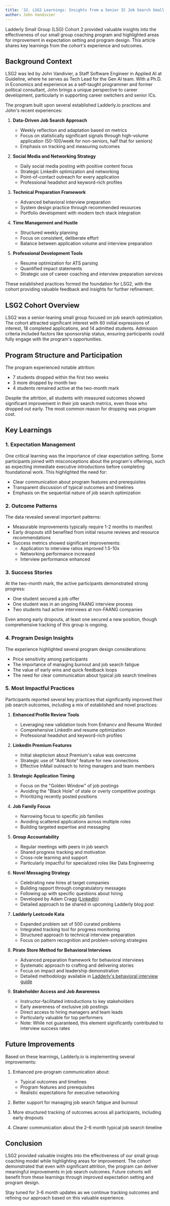 ```yaml
---
title: '32. LSG2 Learnings: Insights from a Senior IC Job Search Small Group'
author: John Vandivier
---
```


Ladderly Small Group (LSG) Cohort 2 provided valuable insights into the effectiveness of our small group coaching program and highlighted areas for improvement in expectation setting and program design. This article shares key learnings from the cohort's experience and outcomes.

## Background Context

LSG2 was led by John Vandivier, a Staff Software Engineer in Applied AI at Guideline, where he serves as Tech Lead for the Gen AI team. With a Ph.D. in Economics and experience as a self-taught programmer and former political consultant, John brings a unique perspective to career development, particularly in supporting career switchers and senior ICs.

The program built upon several established Ladderly.io practices and John's recent experiences:

1. **Data-Driven Job Search Approach**

   - Weekly reflection and adaptation based on metrics
   - Focus on statistically significant signals through high-volume application (50-100/week for non-seniors, half that for seniors)
   - Emphasis on tracking and measuring outcomes

2. **Social Media and Networking Strategy**

   - Daily social media posting with positive content focus
   - Strategic LinkedIn optimization and networking
   - Point-of-contact outreach for every application
   - Professional headshot and keyword-rich profiles

3. **Technical Preparation Framework**

   - Advanced behavioral interview preparation
   - System design practice through recommended resources
   - Portfolio development with modern tech stack integration

4. **Time Management and Hustle**

   - Structured weekly planning
   - Focus on consistent, deliberate effort
   - Balance between application volume and interview preparation

5. **Professional Development Tools**
   - Resume optimization for ATS parsing
   - Quantified impact statements
   - Strategic use of career coaching and interview preparation services

These established practices formed the foundation for LSG2, with the cohort providing valuable feedback and insights for further refinement.

## LSG2 Cohort Overview

LSG2 was a senior-leaning small group focused on job search optimization. The cohort attracted significant interest with 60 initial expressions of interest, 18 completed applications, and 14 admitted students. Admission criteria included factors like sponsorship status, ensuring participants could fully engage with the program's opportunities.

## Program Structure and Participation

The program experienced notable attrition:

- 7 students dropped within the first two weeks
- 3 more dropped by month two
- 4 students remained active at the two-month mark

Despite the attrition, all students with measured outcomes showed significant improvement in their job search metrics, even those who dropped out early. The most common reason for dropping was program cost.

## Key Learnings

### 1. Expectation Management

One critical learning was the importance of clear expectation setting. Some participants joined with misconceptions about the program's offerings, such as expecting immediate executive introductions before completing foundational work. This highlighted the need for:

- Clear communication about program features and prerequisites
- Transparent discussion of typical outcomes and timelines
- Emphasis on the sequential nature of job search optimization

### 2. Outcome Patterns

The data revealed several important patterns:

- Measurable improvements typically require 1-2 months to manifest
- Early dropouts still benefited from initial resume reviews and resource recommendations
- Success metrics showed significant improvements:
  - Application to interview ratios improved 1.5-10x
  - Networking performance increased
  - Interview performance enhanced

### 3. Success Stories

At the two-month mark, the active participants demonstrated strong progress:

- One student secured a job offer
- One student was in an ongoing FAANG interview process
- Two students had active interviews at non-FAANG companies

Even among early dropouts, at least one secured a new position, though comprehensive tracking of this group is ongoing.

### 4. Program Design Insights

The experience highlighted several program design considerations:

- Price sensitivity among participants
- The importance of managing burnout and job search fatigue
- The value of early wins and quick feedback loops
- The need for clear communication about typical job search timelines

### 5. Most Impactful Practices

Participants reported several key practices that significantly improved their job search outcomes, including a mix of established and novel practices:

1. **Enhanced Profile Review Tools**

   - Leveraging new validation tools from Enhancv and Resume Worded
   - Comprehensive LinkedIn and resume optimization
   - Professional headshot and keyword-rich profiles

2. **LinkedIn Premium Features**

   - Initial skepticism about Premium's value was overcome
   - Strategic use of "Add Note" feature for new connections
   - Effective InMail outreach to hiring managers and team members

3. **Strategic Application Timing**

   - Focus on the "Golden Window" of job postings
   - Avoiding the "Black Hole" of stale or overly competitive postings
   - Prioritizing recently posted positions

4. **Job Family Focus**

   - Narrowing focus to specific job families
   - Avoiding scattered applications across multiple roles
   - Building targeted expertise and messaging

5. **Group Accountability**

   - Regular meetings with peers in job search
   - Shared progress tracking and motivation
   - Cross-role learning and support
   - Particularly impactful for specialized roles like Data Engineering

6. **Novel Messaging Strategy**

   - Celebrating new hires at target companies
   - Building rapport through congratulatory messages
   - Following up with specific questions about hiring
   - Developed by Adam Cragg ([LinkedIn](https://www.linkedin.com/in/acragg/))
   - Detailed approach to be shared in upcoming Ladderly blog post

7. **Ladderly Leetcode Kata**

   - Expanded problem set of 500 curated problems
   - Integrated tracking tool for progress monitoring
   - Structured approach to technical interview preparation
   - Focus on pattern recognition and problem-solving strategies

8. **Pirate Store Method for Behavioral Interviews**

   - Advanced preparation framework for behavioral interviews
   - Systematic approach to crafting and delivering stories
   - Focus on impact and leadership demonstration
   - Detailed methodology available in [Ladderly's behavioral interview guide](https://www.ladderly.io/blog/2025-02-24-behavioral-interviews)

9. **Stakeholder Access and Job Awareness**
   - Instructor-facilitated introductions to key stakeholders
   - Early awareness of exclusive job postings
   - Direct access to hiring managers and team leads
   - Particularly valuable for top performers
   - Note: While not guaranteed, this element significantly contributed to interview success rates

## Future Improvements

Based on these learnings, Ladderly.io is implementing several improvements:

1. Enhanced pre-program communication about:

   - Typical outcomes and timelines
   - Program features and prerequisites
   - Realistic expectations for executive networking

2. Better support for managing job search fatigue and burnout

3. More structured tracking of outcomes across all participants, including early dropouts

4. Clearer communication about the 2-6 month typical job search timeline

## Conclusion

LSG2 provided valuable insights into the effectiveness of our small group coaching model while highlighting areas for improvement. The cohort demonstrated that even with significant attrition, the program can deliver meaningful improvements in job search outcomes. Future cohorts will benefit from these learnings through improved expectation setting and program design.

Stay tuned for 3-6 month updates as we continue tracking outcomes and refining our approach based on this valuable experience.
